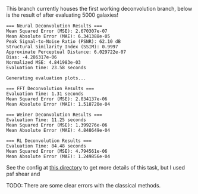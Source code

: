 This branch currently houses the first working deconvolution branch, below is the result of after evaluating 5000 galaxies!

```
=== Neural Deconvolution Results ===
Mean Squared Error (MSE): 2.670307e-07
Mean Absolute Error (MAE): 6.341388e-05
Peak Signal-to-Noise Ratio (PSNR): 62.10 dB
Structural Similarity Index (SSIM): 0.9997
Approximate Perceptual Distance: 6.029722e-07
Bias: -4.286317e-06
Normalized MSE: 4.841983e-03
Evaluation time: 23.58 seconds

Generating evaluation plots...

=== FFT Deconvolution Results ===
Evaluation Time: 1.31 seconds
Mean Squared Error (MSE): 2.034137e-06
Mean Absolute Error (MAE): 1.518720e-04

=== Weiner Deconvolution Results ===
Evaluation Time: 11.25 seconds
Mean Squared Error (MSE): 1.399276e-06
Mean Absolute Error (MAE): 4.848649e-04

=== RL Deconvolution Results ===
Evaluation Time: 84.48 seconds
Mean Squared Error (MSE): 4.794561e-06
Mean Absolute Error (MAE): 1.249856e-04
```

See the config at [this directory](./configs/deconv.yaml) to get more details of this task, but I used psf shear and 

TODO: There are some clear errors with the classical methods.